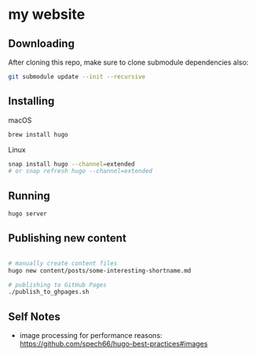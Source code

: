 # my website

## Downloading

After cloning this repo, make sure to clone submodule dependencies also:
```bash
git submodule update --init --recursive

```


## Installing

macOS
```bash
brew install hugo
```

Linux
```bash
snap install hugo --channel=extended
# or snap refresh hugo --channel=extended
```

## Running
```bash
hugo server
```

## Publishing new content

```bash

# manually create content files
hugo new content/posts/some-interesting-shortname.md

# publishing to GitHub Pages
./publish_to_ghpages.sh
```

## Self Notes

- image processing for performance reasons: https://github.com/spech66/hugo-best-practices#images
